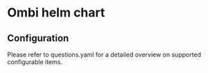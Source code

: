 # Ombi helm chart

## Configuration

Please refer to questions.yaml for a detailed overview on supported configurable items.
